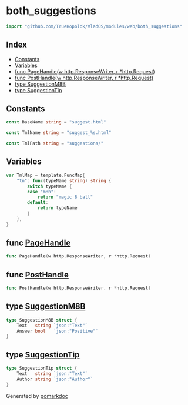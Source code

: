 <!-- Code generated by gomarkdoc. DO NOT EDIT -->

# both\_suggestions

```go
import "github.com/TrueHopolok/VladOS/modules/web/both_suggestions"
```

## Index

- [Constants](<#constants>)
- [Variables](<#variables>)
- [func PageHandle\(w http.ResponseWriter, r \*http.Request\)](<#PageHandle>)
- [func PostHandle\(w http.ResponseWriter, r \*http.Request\)](<#PostHandle>)
- [type SuggestionM8B](<#SuggestionM8B>)
- [type SuggestionTip](<#SuggestionTip>)


## Constants

<a name="BaseName"></a>

```go
const BaseName string = "suggest.html"
```

<a name="TmlName"></a>

```go
const TmlName string = "suggest_%s.html"
```

<a name="TmlPath"></a>

```go
const TmlPath string = "suggestions/"
```

## Variables

<a name="TmlMap"></a>

```go
var TmlMap = template.FuncMap{
    "tn": func(typeName string) string {
        switch typeName {
        case "m8b":
            return "magic 8 ball"
        default:
            return typeName
        }
    },
}
```

<a name="PageHandle"></a>
## func [PageHandle](<https://github.com/TrueHopolok/VladOS/blob/main/modules/web/both_suggestions/handler.go#L46>)

```go
func PageHandle(w http.ResponseWriter, r *http.Request)
```



<a name="PostHandle"></a>
## func [PostHandle](<https://github.com/TrueHopolok/VladOS/blob/main/modules/web/both_suggestions/handler.go#L91>)

```go
func PostHandle(w http.ResponseWriter, r *http.Request)
```



<a name="SuggestionM8B"></a>
## type [SuggestionM8B](<https://github.com/TrueHopolok/VladOS/blob/main/modules/web/both_suggestions/handler.go#L22-L25>)



```go
type SuggestionM8B struct {
    Text   string `json:"Text"`
    Answer bool   `json:"Positive"`
}
```

<a name="SuggestionTip"></a>
## type [SuggestionTip](<https://github.com/TrueHopolok/VladOS/blob/main/modules/web/both_suggestions/handler.go#L17-L20>)



```go
type SuggestionTip struct {
    Text   string `json:"Text"`
    Author string `json:"Author"`
}
```

Generated by [gomarkdoc](<https://github.com/princjef/gomarkdoc>)
